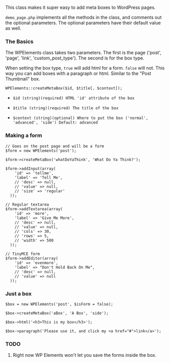 This class makes it super easy to add meta boxes to WordPress pages.

`demo_page.php` implements all the methods in the class, and comments out the optional parameters. The optional parameters have their default value as well.

### The Basics
The WPElements class takes two parameters. The first is the page ('post', 'page', 'link', 'custom\_post\_type'). The second is for the box type.

When setting the box type, `true` will add html for a form. `false` will not. This way you can add boxes with a paragraph or html. Similar to the "Post Thumbnail" box.

`WPElements::createMetaBox($id, $title[, $context]);`

* `$id (string)(required) HTML 'id' attribute of the box`

* `$title (string)(required) The title of the box`

* `$context (string)(optional) Where to put the box ('normal', 'advanced', 'side') Default: advanced`

### Making a form
	
	// Goes on the post page and will be a form
	$form = new WPElements('post');
	
	$form->createMetaBox('whatDoYaThink', 'What Do Ya Think?');
	
	$form->addInput(array(
	    'id' => 'tellme',
	    'label' => 'Tell Me',
	    // 'desc' => null,
	    // 'value' => null,
	    // 'size' => 'regular'
	  ));
	
	// Regular textarea
	$form->addTextarea(array(
	    'id' => 'more',
	    'label' => 'Give Me More',
	    // 'desc' => null,
	    // 'value' => null,
	    // 'cols' => 30,
	    // 'rows' => 5,
	    // 'width' => 500
	  ));
	
	// TinyMCE form
	$form->addEditor(array(
	    'id' => 'evenmore',
	    'label' => "Don't Hold Back On Me",
	    // 'desc' => null,
	    // 'value' => null
	  ));
	
### Just a box
	
	$box = new WPElements('post', $isForm = false);
	
	$box->createMetaBox('aBox', 'A Box', 'side');
	
	$box->html('<h3>This is my box</h3>');
	
	$box->paragraph('Please use it, and click my <a href="#">link</a>');

### TODO
1. Right now WP Elements won't let you save the forms inside the box.